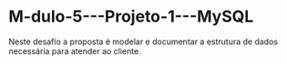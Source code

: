 # M-dulo-5---Projeto-1---MySQL
Neste desafio a proposta é modelar e documentar a estrutura de dados necessária para atender ao cliente.
